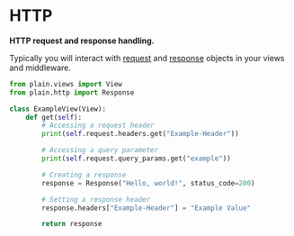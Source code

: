 # HTTP

**HTTP request and response handling.**

Typically you will interact with [request](request.py#HttpRequest) and [response](response.py#ResponseBase) objects in your views and middleware.

```python
from plain.views import View
from plain.http import Response

class ExampleView(View):
    def get(self):
        # Accessing a request header
        print(self.request.headers.get("Example-Header"))

        # Accessing a query parameter
        print(self.request.query_params.get("example"))

        # Creating a response
        response = Response("Hello, world!", status_code=200)

        # Setting a response header
        response.headers["Example-Header"] = "Example Value"

        return response
```
